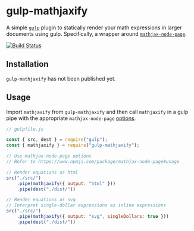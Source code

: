 # gulp-mathjaxify

A simple [`gulp`](https://gulpjs.com) plugin to statically render your math expressions in larger documents using gulp. Specifically, a wrapper around [`mathjax-node-page`](https://www.npmjs.com/package/mathjax-node-page).

[![Build Status](https://travis-ci.org/stormalinblue/gulp-mathjaxify.svg?branch=master)](https://travis-ci.org/stormalinblue/gulp-mathjaxify)

## Installation

`gulp-mathjaxify` has not been published yet.

## Usage

Import `mathjaxify` from `gulp-mathjaxify` and then call `mathjaxify` in a gulp pipe with the appropriate `mathjax-node-page` [options](https://www.npmjs.com/package/mathjax-node-page#usage).

```javascript
// gulpfile.js

const { src, dest } = require("gulp");
const { mathjaxify } = require("gulp-mathjaxify");

// Use mathjax-node-page options
// Refer to https://www.npmjs.com/package/mathjax-node-page#usage

// Render equations as html
src("./src/")
    .pipe(mathjaxify({ output: "html" }))
    .pipe(dest("./dist/"))

// Render equations as svg
// Interpret single-dollar expressions as inline expressions
src("./src/")
    .pipe(mathjaxify({ output: "svg", singleDollars: true }))
    .pipe(dest("./dist/"))
```
